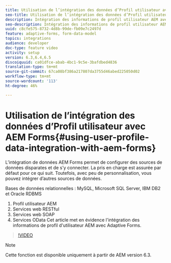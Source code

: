```yaml
---
title: Utilisation de l’intégration des données d’Profil utilisateur avec AEM Forms
seo-title: Utilisation de l’intégration des données d’Profil utilisateur avec AEM Forms
description: Intégration des informations de profil utilisateur AEM avec Adaptive Forms
seo-description: Intégration des informations de profil utilisateur AEM avec Adaptive Forms
uuid: c8cfe575-8732-4d8b-99de-fb09e7c2497d
feature: adaptive-forms, form-data-model
topics: integrations
audience: developer
doc-type: feature video
activity: setup
version: 6.3,6.4,6.5
discoiquuid: ca01dfce-abab-4bc1-9c5e-3bafdbed4836
translation-type: tm+mt
source-git-commit: 67ca08bf386a217807da3755d46abed225050d02
workflow-type: tm+mt
source-wordcount: '113'
ht-degree: 46%

---
```



# Utilisation de l’intégration des données d’Profil utilisateur avec AEM Forms{#using-user-profile-data-integration-with-aem-forms}

L’intégration de données AEM Forms permet de configurer des sources de données disparates et de s’y connecter. La pris en charge est assurée par défaut pour ce qui suit. Toutefois, avec peu de personnalisation, vous pouvez intégrer d’autres sources de données.

Bases de données relationnelles : MySQL, Microsoft SQL Server, IBM DB2 et Oracle RDBMS

1. Profil utilisateur AEM
1. Services web RESTful
1. Services web SOAP
1. Services OData
Cet article met en évidence l&#39;intégration des informations de profil d&#39;utilisateur AEM avec Adaptive Forms.

>[!VIDEO](https://video.tv.adobe.com/v/17432/?quality=9&learn=on)

>[!NOTE]
>
>Cette fonction est disponible uniquement à partir de AEM version 6.3.

